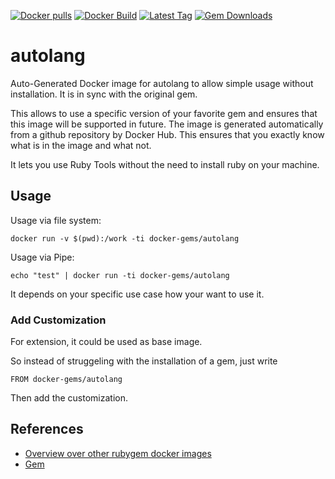 [![Docker pulls](https://img.shields.io/docker/pulls/rubygem/autolang.svg)](https://hub.docker.com/r/rubygem/autolang/)
[![Docker Build](https://img.shields.io/docker/automated/rubygem/autolang.svg)](https://hub.docker.com/r/rubygem/autolang/)
[![Latest Tag](https://img.shields.io/github/tag/docker-rubygem/autolang.svg)](https://hub.docker.com/r/rubygem/autolang/)
[![Gem Downloads](https://img.shields.io/gem/dt/autolang.svg)](https://rubygems.org/gems/autolang/)
# autolang

Auto-Generated Docker image for autolang to allow simple usage without installation.
It is in sync with the original gem.

This allows to use a specific version of your favorite gem and ensures that this image will be supported in future.
The image is generated automatically from a github repository by Docker Hub.
This ensures that you exactly know what is in the image and what not.

It lets you use Ruby Tools without the need to install ruby on your machine.

## Usage

Usage via file system:

`docker run -v $(pwd):/work -ti docker-gems/autolang`

Usage via Pipe:

`echo "test" | docker run -ti docker-gems/autolang`

It depends on your specific use case how your want to use it.

### Add Customization

For extension, it could be used as base image.

So instead of struggeling with the installation of a gem, just write

`FROM docker-gems/autolang`

Then add the customization.

## References

 - [Overview over other rubygem docker images](https://github.com/thinkbot/docker-rubygem)
 - [Gem](https://rubygems.org/gems/autolang/)
